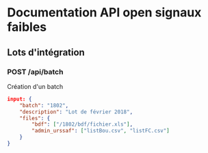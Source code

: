 # Documentation API open signaux faibles

## Lots d'intégration
### POST /api/batch
Création d'un batch

```json
input: {
    "batch": "1802",
    "description": "Lot de février 2018",
    "files": {
        "bdf": ["/1802/bdf/fichier.xls"],
        "admin_urssaf": ["listBou.csv", "listFC.csv"]
    }
}
```